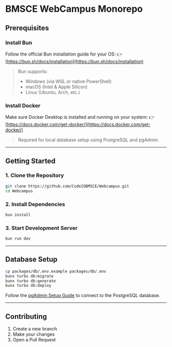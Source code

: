 # BMSCE WebCampus Monorepo

## Prerequisites

### Install Bun

Follow the official Bun installation guide for your OS:
👉 [https://bun.sh/docs/installation](https://bun.sh/docs/installation)

> Bun supports:
>
> * Windows (via WSL or native PowerShell)
> * macOS (Intel & Apple Silicon)
> * Linux (Ubuntu, Arch, etc.)

### Install Docker

Make sure Docker Desktop is installed and running on your system:
👉 [https://docs.docker.com/get-docker/](https://docs.docker.com/get-docker/)

> Required for local database setup using PostgreSQL and pgAdmin.

---

## Getting Started

### 1. Clone the Repository

```bash
git clone https://github.com/CodeIOBMSCE/Webcampus.git
cd Webcampus
```

### 2. Install Dependencies

```bash
bun install
```

### 3. Start Development Server

```bash
bun run dev
```

---

## Database Setup

```bash
cp packages/db/.env.example packages/db/.env
bunx turbo db:migrate
bunx turbo db:generate
bunx turbo db:deploy
```

Follow the [pgAdmin Setup Guide](./pgadmin.md) to connect to the PostgreSQL database.

---

## Contributing

1. Create a new branch
2. Make your changes
3. Open a Pull Request